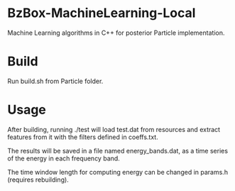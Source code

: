 # BzBox-MachineLearning-Local
Machine Learning algorithms in C++ for posterior Particle implementation.

Build
=====
Run build.sh from Particle folder.

Usage
=====
After building, running ./test will load test.dat from resources and extract features from it with the filters defined in coeffs.txt.

The results will be saved in a file named energy_bands.dat, as a time series of the energy in each frequency band.

The time window length for computing energy can be changed in params.h (requires rebuilding).
